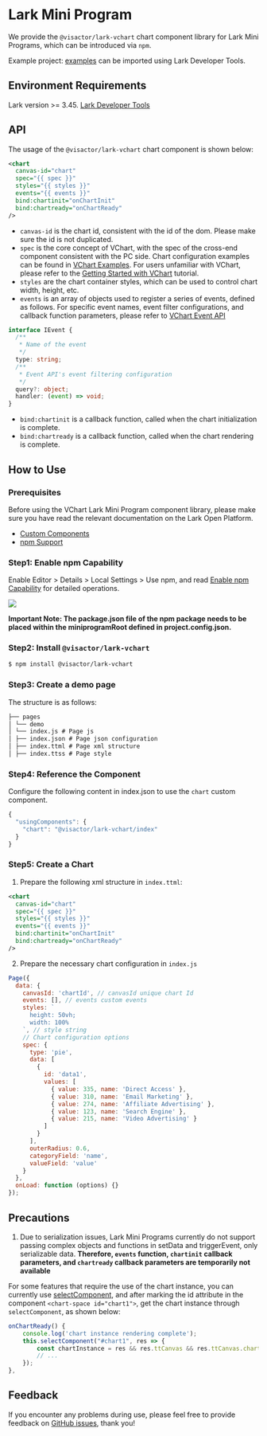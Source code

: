# Lark Mini Program

We provide the `@visactor/lark-vchart` chart component library for Lark Mini Programs, which can be introduced via `npm`.

Example project: [examples](https://github.com/VisActor/VChart/tree/main/packages/lark-vchart/gallery) can be imported using Lark Developer Tools.

## Environment Requirements

Lark version >= 3.45.
[Lark Developer Tools](https://open.feishu.cn/document/uYjL24iN/ucDOzYjL3gzM24yN4MjN)

## API

The usage of the `@visactor/lark-vchart` chart component is shown below:

```xml
<chart
  canvas-id="chart"
  spec="{{ spec }}"
  styles="{{ styles }}"
  events="{{ events }}"
  bind:chartinit="onChartInit"
  bind:chartready="onChartReady"
/>
```

- `canvas-id` is the chart id, consistent with the id of the dom. Please make sure the id is not duplicated.
- `spec` is the core concept of VChart, with the spec of the cross-end component consistent with the PC side. Chart configuration examples can be found in [VChart Examples](../../../../example). For users unfamiliar with VChart, please refer to the [Getting Started with VChart](../../Getting_Started) tutorial.
- `styles` are the chart container styles, which can be used to control chart width, height, etc.
- `events` is an array of objects used to register a series of events, defined as follows. For specific event names, event filter configurations, and callback function parameters, please refer to [VChart Event API](../../../../api/API/event)

```ts
interface IEvent {
  /**
   * Name of the event
   */
  type: string;
  /**
   * Event API's event filtering configuration
   */
  query?: object;
  handler: (event) => void;
}
```

- `bind:chartinit` is a callback function, called when the chart initialization is complete.
- `bind:chartready` is a callback function, called when the chart rendering is complete.

## How to Use

### Prerequisites

Before using the VChart Lark Mini Program component library, please make sure you have read the relevant documentation on the Lark Open Platform.

- [Custom Components](https://open.feishu.cn/document/uYjL24iN/ugTOugTOugTO)
- [npm Support](https://open.feishu.cn/document/uYjL24iN/uEzMzUjLxMzM14SMzMTN/npm-support)

### Step1: Enable npm Capability

Enable Editor > Details > Local Settings > Use npm, and read [Enable npm Capability](https://open.feishu.cn/document/tools-and-resources/development-tools/npm-support#26ae361b) for detailed operations.

![](https://lf9-dp-fe-cms-tos.byteorg.com/obj/bit-cloud/a2c7623458257d15626270918.png)

**Important Note: The package.json file of the npm package needs to be placed within the miniprogramRoot defined in project.config.json.**

### Step2: Install `@visactor/lark-vchart`

```bash
$ npm install @visactor/lark-vchart
```

### Step3: Create a demo page

The structure is as follows:

```markdown
├── pages
│ └── demo
│ └── index.js # Page js
│ ├── index.json # Page json configuration
│ ├── index.ttml # Page xml structure
│ ├── index.ttss # Page style
```

### Step4: Reference the Component

Configure the following content in index.json to use the `chart` custom component.

```javascript
{
  "usingComponents": {
    "chart": "@visactor/lark-vchart/index"
  }
}
```

### Step5: Create a Chart

1.  Prepare the following xml structure in `index.ttml`:

```xml
<chart
  canvas-id="chart"
  spec="{{ spec }}"
  styles="{{ styles }}"
  events="{{ events }}"
  bind:chartinit="onChartInit"
  bind:chartready="onChartReady"
/>
```

2.  Prepare the necessary chart configuration in `index.js`

```javascript
Page({
  data: {
    canvasId: 'chartId', // canvasId unique chart Id
    events: [], // events custom events
    styles: `
      height: 50vh;
      width: 100%
    `, // style string
    // Chart configuration options
    spec: {
      type: 'pie',
      data: [
        {
          id: 'data1',
          values: [
            { value: 335, name: 'Direct Access' },
            { value: 310, name: 'Email Marketing' },
            { value: 274, name: 'Affiliate Advertising' },
            { value: 123, name: 'Search Engine' },
            { value: 215, name: 'Video Advertising' }
          ]
        }
      ],
      outerRadius: 0.6,
      categoryField: 'name',
      valueField: 'value'
    }
  },
  onLoad: function (options) {}
});
```

## Precautions

1. Due to serialization issues, Lark Mini Programs currently do not support passing complex objects and functions in setData and triggerEvent, only serializable data. **Therefore, `events` function, `chartinit` callback parameters, and `chartready` callback parameters are temporarily not available**

For some features that require the use of the chart instance, you can currently use [selectComponent](https://open.feishu.cn/document/uYjL24iN/uADMx4CMwEjLwATM), and after marking the id attribute in the component `<chart-space id="chart1">`, get the chart instance through `selectComponent`, as shown below:

```javascript
onChartReady() {
	console.log('chart instance rendering complete');
	this.selectComponent("#chart1", res => {
		const chartInstance = res && res.ttCanvas && res.ttCanvas.chart; // Get the chart instance
		// ...
	});
},
```

## Feedback

If you encounter any problems during use, please feel free to provide feedback on [GitHub issues](https://github.com/VisActor/VChart/issues/new/choose), thank you!
